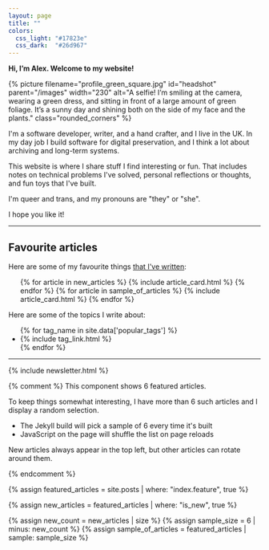 ```yaml
---
layout: page
title: ""
colors:
  css_light: "#17823e"
  css_dark:  "#26d967"
---
```


<style type="x-text/scss">
  @use "components/article_cards";
  @use "utils/functions.scss" as *;

  @function create_leaf_svg($fill) {
    $fill: str-replace("#{$fill}", '#', '%23');
    $output: '<svg xmlns="http://www.w3.org/2000/svg" x="0px" y="0px" viewBox="0 0 98 98" width="50px">' +
             "<path fill=\"#{$fill}\" " +
             'd="M30.636,61.596c-1.006,1.497-1.859,2.997-2.56,4.5c-3.046,6.531-3.178,13.179-0.396,19.941  c0.536,1.304-0.087,2.797-1.391,3.333c-1.305,0.536-2.797-0.087-3.333-1.391c-3.354-8.155-3.195-16.171,0.476-24.045  c3.45-7.397,10.028-14.608,19.732-21.633c2.324-1.893,4.818-3.785,7.483-5.678c1.069-0.759,1.321-2.241,0.562-3.31  c-0.759-1.069-2.241-1.321-3.31-0.561C37.653,40.026,29.77,47.454,24.243,55.01c-2.331-13.176-0.587-23.597,5.221-31.032  c8.019-10.267,24.155-15.49,47.983-15.54c-0.048,23.828-5.272,39.965-15.538,47.984C54.43,62.264,43.927,63.992,30.636,61.596z"/>' +
             '</svg>';
    @return str-replace($output, '"', '%22');
  }

  hr {
    height: 50px;
    width: 50px;

    $light-svg-url: create_leaf_svg(rgba(#17823e, 0.2));
    $dark-svg-url:  create_leaf_svg(rgba(#26d967, 0.6));

    --hr-background-image: url("data:image/svg+xml;charset=UTF-8,#{$light-svg-url}");

    @media (prefers-color-scheme: dark) {
      --hr-background-image: url("data:image/svg+xml;charset=UTF-8,#{$dark-svg-url}");
    }
  }

  img#headshot {
    border-radius: 50%;
    margin-left:   var(--default-padding);
    margin-bottom: var(--default-padding);
  }

  @media screen and (min-width: 500px) {
    main {
      padding-top: calc(1.5 * var(--default-padding));
    }

    img#headshot {
      margin-top: -3em;
      float: right;
    }
  }

  @media screen and (max-width: 500px) {
    img#headshot {
      display: block;
      margin-top: var(--default-padding);
      margin-left:  auto;
      margin-right: auto;
    }
  }

  #popular_tags a {
    white-space: nowrap;
  }
</style>

**Hi, I’m Alex. Welcome to my website!**

{%
  picture
  filename="profile_green_square.jpg"
  id="headshot"
  parent="/images"
  width="230"
  alt="A selfie! I’m smiling at the camera, wearing a green dress, and sitting in front of a large amount of green foliage. It’s a sunny day and shining both on the side of my face and the plants."
  class="rounded_corners"
%}

I'm a software developer, writer, and a hand crafter, and I live in the UK.
In my day job I build software for digital preservation, and I think a lot about archiving and long-term systems.

This website is where I share stuff I find interesting or fun.
That includes notes on technical problems I've solved, personal reflections or thoughts, and fun toys that I've built.

I'm queer and trans, and my pronouns are "they" or "she".

I hope you like it!



---



## Favourite articles

Here are some of my favourite things [that I've written](/articles/):

<ul class="article_cards" id="featured_articles">
  {% for article in new_articles %}
    {% include article_card.html %}
  {% endfor %}
  {% for article in sample_of_articles %}
    {% include article_card.html %}
  {% endfor %}
</ul>

Here are some of the topics I write about:

<ul class="dot_list" id="popular_tags">
  {% for tag_name in site.data['popular_tags'] %}
    <li>{% include tag_link.html %}</li>
  {% endfor %}
</ul>

<style>
  #popular_tags a:visited {
    color: var(--link-color);
  }
</style>



---

{% include newsletter.html %}




{% comment %}
  This component shows 6 featured articles.

  To keep things somewhat interesting, I have more than 6 such articles
  and I display a random selection.

  - The Jekyll build will pick a sample of 6 every time it's built
  - JavaScript on the page will shuffle the list on page reloads

  New articles always appear in the top left, but other articles can
  rotate around them.

{% endcomment %}

{% assign featured_articles = site.posts | where: "index.feature", true %}

{% assign new_articles = featured_articles | where: "is_new", true %}

{% assign new_count = new_articles | size %}
{% assign sample_size = 6 | minus: new_count %}
{% assign sample_of_articles = featured_articles | sample: sample_size %}

<script>
  function CardImage(card) {
    const yr = card.y;

    if (card.fm === 'J') {
      var suffix = '.jpg';
      var mimeType = 'image/jpg';
    } else {
      var suffix = '.png';
      var mimeType = 'image/png';
    }

    const prefix = card.s.slice(0, card.p);
    const imPrefix = `/c/${yr}/${prefix}`;

    const ws = [365,730,302,504,405,810];
    const primary = ws.map(s => `${imPrefix}${suffix}_${s}w ${s}w`).join(", ");
    const avif    = ws.map(s => `${imPrefix}_${s}w.avif ${s}w`).join(", ");
    const webp    = ws.map(s => `${imPrefix}_${s}w.webp ${s}w`).join(", ");

    const sizes = "(max-width: 450px) 405px, 405px";

    return `
      <div class="c_im_w${card.n ? ' n' : ''}">
        <picture>
          <source srcset="${primary}" sizes="${sizes}" type="${mimeType}">
          <source srcset="${avif}"    sizes="${sizes}" type="image/avif">
          <source srcset="${webp}"    sizes="${sizes}" type="image/webp">
          <img src="/c/${yr}/${card.p}_365w.jpg" alt="" loading="lazy">
        </picture>
        ${card.n ? '<div class="new_banner">NEW</div>' : ''}
      </div>
    `;
  }

  function ArticleCard(card) {
    return `
      <li
        class="card"
        style="
          ${card.cl ? `--c-lt: #${card.cl}` : ''};
          ${card.cd ? `--c-dk: #${card.cd}` : ''};
        "
      >
        <a href="/${card.y + 2000}/${card.s}/">
          ${CardImage(card)}
          <div class="c_meta">
            <p class="c_title">${card.t}</p>
            ${typeof card.d !== 'undefined' ? `<p class="c_desc">${card.d}</p>` : ''}
          </div>
        </a>
      </li>
    `;
  }

  {% comment %}
    cl = color light
    cd = color dark
    n = is new?
    t = title
    y = year - 2000
    s = slug
    p = length of prefix
    fm = image format (J = JPEG, P = PNG)
    d = description
  {% endcomment %}
  const keys = ["cl","cd","n","t","y","s","p","fm","d"];

  {%- capture featuredArticlesJson -%}
    [
      {% for article in featured_articles %}
        [
          {{ article.card.color_lt | replace: "#", "" | jsonify }},
          {{ article.card.color_dk | replace: "#", "" | jsonify }},
          {% if article.is_new %}1{% else %}0{% endif %},
          {{ article.title | markdownify_oneline | cleanup_text | jsonify }},
          {{ article.date | date: "%Y" | minus: 2000 }},
          {{ article.slug | jsonify }},
          {{ article.card.index_prefix | size }},
          {{ article.card.index_image.format | slice: "0" | jsonify }},
          {% if article.summary %}
            {{ article.summary | markdownify_oneline | cleanup_text | jsonify }}
          {% else %}
            ""
          {% endif %}
        ]
        {% unless forloop.last %},{% endunless %}
      {% endfor %}
    ]
  {%- endcapture -%}

  const featuredArticlesList = {{ featuredArticlesJson | compact_json }};

  const featuredArticles = featuredArticlesList.map(values =>
    keys.reduce((obj, key, index) => ({ ...obj, [key]: values[index] }), {})
  );

  window.addEventListener("DOMContentLoaded", function() {
    const newArticles = featuredArticles
      .filter(art => art.n === 1);

    const randomArticles = featuredArticles
      .filter(art => !newArticles.includes(art))
      .sort(() => 0.5 - Math.random())
      .slice(0, 6);

    document.querySelector("#featured_articles").innerHTML =
      newArticles.concat(randomArticles)
        .slice(0, 6)
        .map(ArticleCard)
        .join("");
  });
</script>
